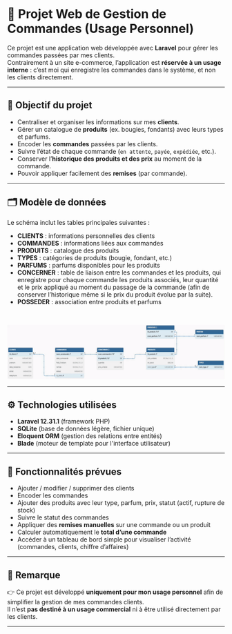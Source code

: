 # 🛒 Projet Web de Gestion de Commandes (Usage Personnel)

Ce projet est une application web développée avec **Laravel** pour gérer les commandes passées par mes clients.  
Contrairement à un site e-commerce, l’application est **réservée à un usage interne** : c’est moi qui enregistre les commandes dans le système, et non les clients directement.

---

## 🎯 Objectif du projet

- Centraliser et organiser les informations sur mes **clients**.  
- Gérer un catalogue de **produits** (ex. bougies, fondants) avec leurs types et parfums.  
- Encoder les **commandes** passées par les clients.  
- Suivre l’état de chaque commande (`en attente`, `payée`, `expédiée`, etc.).  
- Conserver l’**historique des produits et des prix** au moment de la commande.  
- Pouvoir appliquer facilement des **remises** (par commande).

---

## 🗂️ Modèle de données

Le schéma inclut les tables principales suivantes :

- **CLIENTS** : informations personnelles des clients  
- **COMMANDES** : informations liées aux commandes 
- **PRODUITS** : catalogue des produits
- **TYPES** : catégories de produits (bougie, fondant, etc.)  
- **PARFUMS** : parfums disponibles pour les produits  
- **CONCERNER** : table de liaison entre les commandes et les produits, qui enregistre pour chaque commande les produits associés, leur quantité et le prix appliqué au moment du passage de la commande (afin de conserver l’historique même si le prix du produit évolue par la suite).
- **POSSEDER** : association entre produits et parfums  

</br>

![Diagramme de la DB](assets/db_diagram.gif)

---

## ⚙️ Technologies utilisées

- **Laravel 12.31.1** (framework PHP)  
- **SQLite** (base de données légère, fichier unique)
- **Eloquent ORM** (gestion des relations entre entités)  
- **Blade** (moteur de template pour l'interface utilisateur)  

---

## 🚀 Fonctionnalités prévues

- Ajouter / modifier / supprimer des clients  
- Encoder les commandes  
- Ajouter des produits avec leur type, parfum, prix, statut (actif, rupture de stock)  
- Suivre le statut des commandes  
- Appliquer des **remises manuelles** sur une commande ou un produit  
- Calculer automatiquement le **total d’une commande**  
- Accéder à un tableau de bord simple pour visualiser l’activité (commandes, clients, chiffre d’affaires)  

---

## 📌 Remarque

👉 Ce projet est développé **uniquement pour mon usage personnel** afin de simplifier la gestion de mes commandes clients.  
Il n’est **pas destiné à un usage commercial** ni à être utilisé directement par les clients.

---